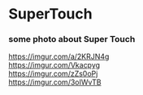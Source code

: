 # SuperTouch
### some photo about Super Touch

https://imgur.com/a/2KRJN4g
</br>
https://imgur.com/Vkacpyg
</br>
https://imgur.com/zZs0oPj
</br>
https://imgur.com/3oIWvTB
</br>
